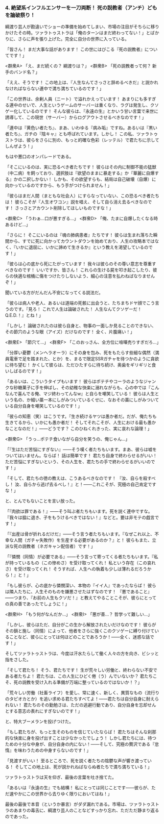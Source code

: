 
### **4. 絶望系インフルエンサーを一刀両断！ 死の説教者（アンチ）どもを論破祭り！**

綱渡り芸人が勘違いでショーの準備を始めてしまい、市場の注目がそちらに移りかけたその時。ツァラトゥストラは「俺のターンはまだ終わってない！」とばかりに、さらに声を張り上げた。完全に自分の世界に入っている。

「皆さん！ まだ大事な話があります！ この世にはびこる『死の説教者』についてです！」

<群衆A> 「え、まだ続くの？ 綱渡りは？」
<群衆B> 「死の説教者って何？ 新手のバンド名？」

「ええ、そうです！ この地上は、『人生なんてさっさと辞めるべきだ』と説かれなければならない連中で満ち満ちているのです！」

「この世界は、余剰人員（ニート）で溢れかえっています！ あまりにも多すぎる連中のせいで、人生というゲームのサーバーは重くなり、ラグは発生し、クソゲー化しているのです！ そんな彼らは、『永遠の生』とかいう甘い言葉で来世に誘導して、この現世（サーバー）からログアウトさせるべきなのです！」

「連中は『黄色い者たち』、まあ、いわゆる『病み垢』ですね。あるいは『黒い者たち』、ガチの『陰キャ』とも呼ばれています。しかし！ この私、ツァラトゥストラは、彼らをさらに別の、もっと的確な色彩（レッテル）で君たちに示してしんぜよう！」

もはや悪口のオンパレードである。

「そこにいるのは、実に恐るべき者たちです！ 彼らはその内に制御不能の猛獣（中二病）を飼っており、選択肢は『欲望のままに暴走する』か『華麗に自爆する』かの二択しかない！ しかも、その欲望すらも、結局は自己破壊（自爆）に向かっているのですから、もう手がつけられません！」

「彼らはまだ人間（まともな社会人）にすらなっていない、この恐るべき者たちは！ 彼らこそが『人生オワコン』説を唱え、そして自ら消え去るべきなのです！ さっさとアカウント削除してほしいものですな！」

<群衆C> 「うわぁ…口が悪すぎる…」
<群衆D> 「俺、たまに自爆したくなる時あるけど…」

「さらに！ そこにいるのは『魂の肺病患者』たちです！ 彼らは生まれ落ちた瞬間から、すでに死に向かってカウントダウンを始めており、人生の攻略本ではなく、『いかに退屈に、いかに諦めて生きるか』という教えを渇望しているのです！」

「彼らは心の底から死にたがっています！ 我々は彼らのその尊い意志を尊重すべきなのです！ いいですか、皆さん！ これらの生ける屍を叩き起こしたり、彼らの快適な棺桶に傷をつけたりしないよう、細心の注意を払わねばなりませんぞ！」

聞いている方がだんだん不安になってくる説法だ。

「彼らは病人や老人、あるいは道端の死骸に出会うと、たちまちドヤ顔でこう言うのです。『見ろ！ これで人生は論破された！ 人生なんてクソゲーだ！ Q.E.D.！』とね！」

「しかし！ 論破されたのは彼ら自身と、物事の一面しか見ることのできない、その節穴のような眼（アイズ）だけなのです！ 全く、片腹痛い！」

<群衆E> 「節穴て…」
<群衆F> 「このおっさん、全方位に喧嘩売りすぎだろ…」

「分厚い憂鬱（メンヘラオーラ）にその身を包み、死をもたらす些細な偶然（満員電車で足を踏まれた、とか）を、まるで限定SSRガチャを待つかのように貪欲に待ち望む！ かくして彼らは、ただひたすらに待ち続け、奥歯をギリギリと食いしばるのです！」

「あるいは、こういうタイプもいます！ 彼らはポテチやコーラのようなジャンクな砂糖菓子に手を伸ばし、その幼稚な快楽に溺れながらも、心の中では『こんなんで喜んでる俺、マジ終わってんなw』と自らを嘲笑している！ 彼らは人生という名の、か細い藁一本にしがみついているくせに、なおその藁にしがみついている自分自身を嘲笑しているのです！」

「彼らの知恵（笑）はこうです。『生き続けるヤツは愚か者だ。だが、俺たちも生きてるから、いかにも愚か者だ！ そしてそれこそが、人生における最も愚かなことなのだ！』――どうです？ このひねくれきった、実に哀れな論理！」

<群衆G> 「うっ…ポテチ食いながら自分を笑うの、俺じゃん…」

「『生はただ苦悩にすぎない』――そう嘆く者たちもいます。まあ、彼らは嘘をついてはいません。ならば！ 話は簡単です！ 君たち自身で終わらせるがいい！ ただ苦悩にすぎないという、その人生を、君たちの手で終わらせるがいいのです！」

「そして、君たちの徳の教えは、こうあるべきなのです！ 『汝、自らを殺すべし！ 汝、自らから逃げ去るべし！』と！――これこそが、究極の自己肯定ですな！」

と、とんでもないことを言い放った。

「『肉欲は罪である！』――そう叫ぶ者たちもいます。死を説く連中ですな。『我々は脇に退き、子をもうけるべきではない！』などと。要は非モテの戯言です！」

「『出産は骨が折れるだけだ』――そう言う者たちもいます。『なぜこれ以上、不幸な人間（ガチャ失敗作）を生産する必要があるのか？』と！ 彼らもまた、立派な死の説教者（ネガキャン配信者）です！」

「『憐憫（同情）が必要である』――そう言って寄ってくる者たちもいます。『私が持っているもの（この惨めさ）を受け取ってくれ！ 私という存在（この哀れさ）を受け取ってくれ！ そうすれば、人生への執着も少しは薄れるだろうから！』と！」

「もし彼らが、心の底から憐憫深い、本物の『イイ人』であったならば！ 彼らは隣人たちに、人生そのものを嫌悪させたはずなのです！ 『悪であること』――つまり、『お前の人生もクソだ！』と教えてやることこそが、彼らにとっての真の善であったでしょうに！」

<群衆H> 「もう何がなんだか…」
<群衆I> 「悪が善…？ 哲学って難しい…」

「しかし、彼らはただ、自分がこの生から解放されたいだけなのです！ 彼らがその鎖と施し（同情）によって、他者をさらに強くこのクソゲーに縛り付けていることなど、彼らにとっては何ほどのことであろうか！――全く、迷惑な話です！」

そしてツァラトゥストラは、今度は汗水たらして働く人々の方を向き、ビシッと指をさした。

「そして君たち！ そう、君たちです！ 生が荒々しい労働と、終わらない不安である者たちよ！ 君たちは、この人生にひどく倦（う）んでいないか？ 君たちこそ、死の説教を受け入れる準備が万端に整っているのではないか！？」

「荒々しい労働（社畜ライフ）を愛し、常に速く、新しく、異質なもの（流行りのタピオカとか）を追い求める君たちすべてよ！――君たちは自分自身に耐えられない！ 君たちのその勤勉さは、ただの逃避行動であり、自分自身を忘却せんとする意志の表れにすぎないのです！」

と、特大ブーメランを投げつけた。

「もし君たちが、もっと生そのものを信じていたならば！ 君たちはそんな刹那的な快楽に身を投げ出すことは少なかったでしょう！ しかし君たちには、待つための十分な中身が、自分自身の内にない！――そして、究極の贅沢である『怠惰』を味わうための中身すらないのです！」

「見渡すがいい！ 至るところで、死を説く者たちの陰鬱な声が響き渡っている！ そしてこの地上は、死が説かれねばならぬ者たちで満ち満ちている！」

ツァラトゥストラは天を仰ぎ、最後の言葉を吐き捨てた。

「あるいは『永遠の生』でも結構！ 私にとっては同じことです――彼らが、ただ速やかにこの世界から去りゆく限りにおいてはね！」

最後の最後で本音（というか暴言）がダダ漏れである。市場は、ツァラトゥストラのあまりの毒舌に、綱渡り芸人のことなどすっかり忘れ、ただただ静まり返るのであった。
